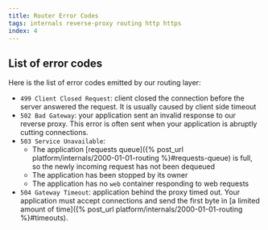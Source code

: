 ```yaml
---
title: Router Error Codes
tags: internals reverse-proxy routing http https
index: 4
---
```


## List of error codes

Here is the list of error codes emitted by our routing layer:

* `499 Client Closed Request`: client closed the connection before the server answered the request.
  It is usually caused by client side timeout
* `502 Bad Gateway`: your application sent an invalid response to our reverse proxy. This error is
  often sent when your application is abruptly cutting connections.
* `503 Service Unavailable`:
  * The application [requests queue]({% post_url platform/internals/2000-01-01-routing
    %}#requests-queue) is full, so the newly incoming request has not been dequeued
  * The application has been stopped by its owner
  * The application has no `web` container responding to web requests
* `504 Gateway Timeout`: application behind the proxy timed out. Your application must accept
  connections and send the first byte in [a limited amount of time]({% post_url
  platform/internals/2000-01-01-routing %}#timeouts).

